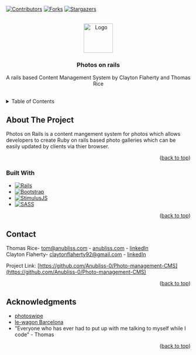 <a name="readme-top"></a>

[![Contributors][contributors-shield]][contributors-url]
[![Forks][forks-shield]][forks-url]
[![Stargazers][stars-shield]][stars-url]



<!-- PROJECT LOGO -->
<br />
<div align="center">
  <a href="https://github.com/Anubliss-0/Photo-management-CMS">
    <img src="https://external-content.duckduckgo.com/iu/?u=https%3A%2F%2Fi.pinimg.com%2Foriginals%2Fcd%2F7c%2Fb2%2Fcd7cb25ce005237a25294d3f5a0e8f7e.jpg&f=1&nofb=1&ipt=402ee4ffd4d79b66a417165612438e063b9532a17b91313691b21561a041f3a9&ipo=images" alt="Logo" width="80" height="80">
  </a>

<h3 align="center">Photos on rails</h3>

  <p align="center">
    A rails based Content Management System by Clayton Flaherty and Thomas Rice
    <br />
    <br />
  </p>
</div>



<!-- TABLE OF CONTENTS -->
<details>
  <summary>Table of Contents</summary>
  <ol>
    <li><a href="#about-the-project">About The Project</a></li>
    <li><a href="#built-with">Built With</a></li>
    <li><a href="#contact">Contact</a></li>
    <li><a href="#acknowledgments">Acknowledgments</a></li>
  </ol>
</details>



<!-- ABOUT THE PROJECT -->
## About The Project

<!-- [![Product Name Screen Shot][product-screenshot]](https://example.com) -->
Photos on Rails is a content mangement system for photos which allows developers to create Ruby on rails based photo galleries which can be easily updated by clients via thier browser.
<br />
<p align="right">(<a href="#readme-top">back to top</a>)</p>



### Built With

* [![Rails][Rubyonrails.org]][Rails-url]
* [![Bootstrap][Bootstrap.com]][Bootstrap-url]
* [![StimulusJS][stimulus.hotwired.dev]][stimulus-url]
* [![SASS][sass-lang.com]][sass-url]



<p align="right">(<a href="#readme-top">back to top</a>)</p>

## Contact

Thomas Rice- tom@anubliss.com - [anubliss.com](https://www.anubliss.com) - [linkedIn](https://www.linkedin.com/in/thomas-rice-webdev/) <br />
Clayton Flaherty- claytonflaherty92@gmail.com - [linkedIn](https://www.linkedin.com/in/clayton-flaherty/)

Project Link: [https://github.com/Anubliss-0/Photo-management-CMS](https://github.com/Anubliss-0/Photo-management-CMS)

<p align="right">(<a href="#readme-top">back to top</a>)</p>



<!-- ACKNOWLEDGMENTS -->
## Acknowledgments

* [photoswipe](https://photoswipe.com/)
* [le-wagon Barcelona](https://www.lewagon.com/)
* "Everyone who has ever had to put up with me talking to myself while I code" - Thomas

<p align="right">(<a href="#readme-top">back to top</a>)</p>



<!-- MARKDOWN LINKS & IMAGES -->
<!-- https://www.markdownguide.org/basic-syntax/#reference-style-links -->
[contributors-shield]: https://img.shields.io/github/contributors/Anubliss-0/Photo-management-CMS.svg?style=for-the-badge
[contributors-url]: https://github.com/Anubliss-0/Photo-management-CMS/graphs/contributors
[forks-shield]: https://img.shields.io/github/forks/Anubliss-0/Photo-management-CMS.svg?style=for-the-badge
[forks-url]: https://github.com/Anubliss-0/Photo-management-CMS/network/members
[stars-shield]: https://img.shields.io/github/stars/Anubliss-0/Photo-management-CMS.svg?style=for-the-badge
[stars-url]: https://github.com/Anubliss-0/Photo-management-CMS/stargazers
[issues-shield]: https://img.shields.io/github/issues/Anubliss-0/Photo-management-CMS.svg?style=for-the-badge
[issues-url]: https://github.com/Anubliss-0/Photo-management-CMS/issues
[license-shield]: https://img.shields.io/github/license/Anubliss-0/Photo-management-CMS.svg?style=for-the-badge
[license-url]: https://github.com/Anubliss-0/Photo-management-CMS/blob/master/LICENSE.txt
[linkedin-shield]: https://img.shields.io/badge/-LinkedIn-black.svg?style=for-the-badge&logo=linkedin&colorB=555
[linkedin-url]: https://linkedin.com/in/https://www.linkedin.com/in/thomas-rice-webdev/
[product-screenshot]: images/screenshot.png
[Bootstrap.com]: https://img.shields.io/badge/Bootstrap-563D7C?style=for-the-badge&logo=bootstrap&logoColor=white
[Bootstrap-url]: https://getbootstrap.com
[Rubyonrails.org]: https://img.shields.io/badge/ruby_on_rails-FF2D20?style=for-the-badge&logo=rubyonrails&logoColor=white
[rails-url]: https://rubyonrails.org/
[Javascript.com]: https://img.shields.io/badge/javascript-yellow?style=for-the-badge&logo=javascript&logoColor=black
[javascript-url]: https://www.javascript.com/
[stimulus.hotwired.dev]: https://img.shields.io/badge/Stimulus_JS-77e8b9?style=for-the-badge&logo=stimulus&logoColor=white
[stimulus-url]: https://stimulus.hotwired.dev/
[sass-lang.com]: https://img.shields.io/badge/sass-c69?style=for-the-badge&logo=sass&logoColor=white
[sass-url]: https://sass-lang.com/
